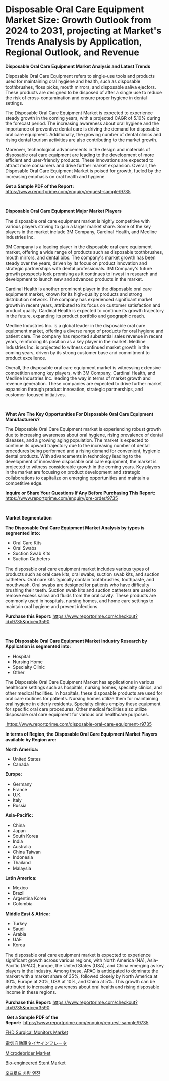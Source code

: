 <p><h1>Disposable Oral Care Equipment Market Size: Growth Outlook from 2024 to 2031, projecting at Market's Trends Analysis by Application, Regional Outlook, and Revenue</h1></p><p><strong>Disposable Oral Care Equipment Market Analysis and Latest Trends</strong></p>
<p><p>Disposable Oral Care Equipment refers to single-use tools and products used for maintaining oral hygiene and health, such as disposable toothbrushes, floss picks, mouth mirrors, and disposable saliva ejectors. These products are designed to be disposed of after a single use to reduce the risk of cross-contamination and ensure proper hygiene in dental settings.</p><p>The Disposable Oral Care Equipment Market is expected to experience steady growth in the coming years, with a projected CAGR of 5.10% during the forecast period. The increasing awareness about oral hygiene and the importance of preventive dental care is driving the demand for disposable oral care equipment. Additionally, the growing number of dental clinics and rising dental tourism activities are also contributing to the market growth.</p><p>Moreover, technological advancements in the design and materials of disposable oral care equipment are leading to the development of more efficient and user-friendly products. These innovations are expected to attract more consumers and drive further market expansion. Overall, the Disposable Oral Care Equipment Market is poised for growth, fueled by the increasing emphasis on oral health and hygiene.</p></p>
<p><strong>Get a Sample PDF of the Report:&nbsp;</strong> <a href="https://www.reportprime.com/enquiry/request-sample/9735">https://www.reportprime.com/enquiry/request-sample/9735</a></p>
<p>&nbsp;</p>
<p><strong>Disposable Oral Care Equipment Major Market Players</strong></p>
<p><p>The disposable oral care equipment market is highly competitive with various players striving to gain a larger market share. Some of the key players in the market include 3M Company, Cardinal Health, and Medline Industries Inc.</p><p>3M Company is a leading player in the disposable oral care equipment market, offering a wide range of products such as disposable toothbrushes, mouth mirrors, and dental bibs. The company's market growth has been steady over the years, driven by its focus on product innovation and strategic partnerships with dental professionals. 3M Company's future growth prospects look promising as it continues to invest in research and development to launch new and advanced products in the market.</p><p>Cardinal Health is another prominent player in the disposable oral care equipment market, known for its high-quality products and strong distribution network. The company has experienced significant market growth in recent years, attributed to its focus on customer satisfaction and product quality. Cardinal Health is expected to continue its growth trajectory in the future, expanding its product portfolio and geographic reach.</p><p>Medline Industries Inc. is a global leader in the disposable oral care equipment market, offering a diverse range of products for oral hygiene and patient care. The company has reported substantial sales revenue in recent years, reinforcing its position as a key player in the market. Medline Industries Inc. is projected to witness continued market growth in the coming years, driven by its strong customer base and commitment to product excellence.</p><p>Overall, the disposable oral care equipment market is witnessing extensive competition among key players, with 3M Company, Cardinal Health, and Medline Industries Inc. leading the way in terms of market growth and revenue generation. These companies are expected to drive further market expansion through product innovation, strategic partnerships, and customer-focused initiatives.</p></p>
<p>&nbsp;</p>
<p><strong>What Are The Key Opportunities For Disposable Oral Care Equipment Manufacturers?</strong></p>
<p><p>The Disposable Oral Care Equipment market is experiencing robust growth due to increasing awareness about oral hygiene, rising prevalence of dental diseases, and a growing aging population. The market is expected to continue its upward trajectory due to the increasing number of dental procedures being performed and a rising demand for convenient, hygienic dental products. With advancements in technology leading to the development of innovative disposable oral care equipment, the market is projected to witness considerable growth in the coming years. Key players in the market are focusing on product development and strategic collaborations to capitalize on emerging opportunities and maintain a competitive edge.</p></p>
<p><strong>Inquire or Share Your Questions If Any Before Purchasing This Report:</strong> <a href="https://www.reportprime.com/enquiry/pre-order/9735">https://www.reportprime.com/enquiry/pre-order/9735</a></p>
<p>&nbsp;</p>
<p><strong>Market Segmentation</strong></p>
<p><strong>The Disposable Oral Care Equipment Market Analysis by types is segmented into:</strong></p>
<p><ul><li>Oral Care Kits</li><li>Oral Swabs</li><li>Suction Swab Kits</li><li>Suction Catheters</li></ul></p>
<p><p>The disposable oral care equipment market includes various types of products such as oral care kits, oral swabs, suction swab kits, and suction catheters. Oral care kits typically contain toothbrushes, toothpaste, and mouthwash. Oral swabs are designed for patients who have difficulty brushing their teeth. Suction swab kits and suction catheters are used to remove excess saliva and fluids from the oral cavity. These products are commonly used in hospitals, nursing homes, and home care settings to maintain oral hygiene and prevent infections.</p></p>
<p><strong>Purchase this Report:&nbsp;</strong><a href="https://www.reportprime.com/checkout?id=9735&price=3590">https://www.reportprime.com/checkout?id=9735&price=3590</a></p>
<p>&nbsp;</p>
<p><strong>The Disposable Oral Care Equipment Market Industry Research by Application is segmented into:</strong></p>
<p><ul><li>Hospital</li><li>Nursing Home</li><li>Specialty Clinic</li><li>Other</li></ul></p>
<p><p>The Disposable Oral Care Equipment Market has applications in various healthcare settings such as hospitals, nursing homes, specialty clinics, and other medical facilities. In hospitals, these disposable products are used for oral care routines for patients. Nursing homes utilize them for maintaining oral hygiene in elderly residents. Specialty clinics employ these equipment for specific oral care procedures. Other medical facilities also utilize disposable oral care equipment for various oral healthcare purposes.</p></p>
<p><a href="https://www.reportprime.com/disposable-oral-care-equipment-r9735">&nbsp;https://www.reportprime.com/disposable-oral-care-equipment-r9735</a></p>
<p><strong>In terms of Region, the Disposable Oral Care Equipment Market Players available by Region are:</strong></p>
<p>
    <p> <strong> North America: </strong>
        <ul>
            <li>United States</li>
            <li>Canada</li>
        </ul>
        </p> 
    <p> <strong> Europe: </strong>
        <ul>
            <li>Germany</li>
            <li>France</li>
            <li>U.K.</li>
            <li>Italy</li>
            <li>Russia</li>
        </ul>
        </p> 
    <p> <strong> Asia-Pacific: </strong>
        <ul>
            <li>China</li>
            <li>Japan</li>
            <li>South Korea</li>
            <li>India</li>
            <li>Australia</li>
            <li>China Taiwan</li>
            <li>Indonesia</li>
            <li>Thailand</li>
            <li>Malaysia</li>
        </ul>
        </p> 
    <p> <strong> Latin America: </strong>
        <ul>
            <li>Mexico</li>
            <li>Brazil</li>
            <li>Argentina Korea</li>
            <li>Colombia</li>
        </ul>
        </p> 
    <p> <strong> Middle East & Africa: </strong>
        <ul>
            <li>Turkey</li>
            <li>Saudi</li>
            <li>Arabia</li>
            <li>UAE</li>
            <li>Korea</li>
        </ul>
    </p>
    </p>
<p><p>The disposable oral care equipment market is expected to experience significant growth across various regions, with North America (NA), Asia-Pacific (APAC), Europe, the United States (USA), and China emerging as key players in the industry. Among these, APAC is anticipated to dominate the market with a market share of 35%, followed closely by North America at 30%, Europe at 20%, USA at 10%, and China at 5%. This growth can be attributed to increasing awareness about oral health and rising disposable income in these regions.</p></p>
<p><strong>Purchase this Report: </strong><a href="https://www.reportprime.com/checkout?id=9735&price=3590">https://www.reportprime.com/checkout?id=9735&price=3590</a></p>
<p>&nbsp;<strong>Get a Sample PDF of the Report:&nbsp;&nbsp;</strong><a href="https://www.reportprime.com/enquiry/request-sample/9735">https://www.reportprime.com/enquiry/request-sample/9735</a></p>
<p><strong></strong></p>
<p><p><a href="https://medium.com/@dellkoepp_34276/fhd-surgical-monitors-market-global-market-trends-and-market-forecast-2024-2031-42f7d6131934">FHD Surgical Monitors Market</a></p><p><a href="https://github.com/reliezer65/Market-Research-Report-List-3/blob/main/574337485636.md">電気自動車タイヤインフレータ</a></p><p><a href="https://github.com/EveKerluke2023/Market-Research-Report-List-2/blob/main/microdebrider-market.md">Microdebrider Market</a></p><p><a href="https://medium.com/@nettieboyle28/bio-engineered-stent-market-market-segmentation-geographical-regions-and-market-forcast-till-2031-b7a7983ff0fa">Bio-engineered Stent Market</a></p><p><a href="https://github.com/marufmohassin05/Market-Research-Report-List-2/blob/main/9952077106340.md">오프로드 차량 엔진</a></p></p>